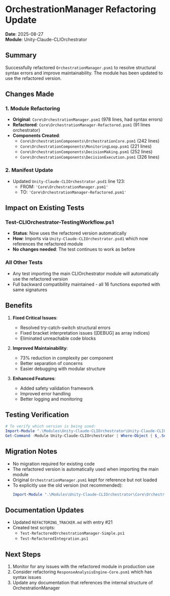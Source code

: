 # OrchestrationManager Refactoring Update
**Date**: 2025-08-27  
**Module**: Unity-Claude-CLIOrchestrator  

## Summary

Successfully refactored `OrchestrationManager.psm1` to resolve structural syntax errors and improve maintainability. The module has been updated to use the refactored version.

## Changes Made

### 1. Module Refactoring
- **Original**: `Core\OrchestrationManager.psm1` (978 lines, had syntax errors)
- **Refactored**: `Core\OrchestrationManager-Refactored.psm1` (91 lines orchestrator)
- **Components Created**:
  - `Core\OrchestrationComponents\OrchestrationCore.psm1` (242 lines)
  - `Core\OrchestrationComponents\MonitoringLoop.psm1` (221 lines)
  - `Core\OrchestrationComponents\DecisionMaking.psm1` (252 lines)
  - `Core\OrchestrationComponents\DecisionExecution.psm1` (326 lines)

### 2. Manifest Update
- Updated `Unity-Claude-CLIOrchestrator.psd1` line 123:
  - FROM: `'Core\OrchestrationManager.psm1'`
  - TO: `'Core\OrchestrationManager-Refactored.psm1'`

## Impact on Existing Tests

### Test-CLIOrchestrator-TestingWorkflow.ps1
- **Status**: Now uses the refactored version automatically
- **How**: Imports via `Unity-Claude-CLIOrchestrator.psd1` which now references the refactored module
- **No changes needed**: The test continues to work as before

### All Other Tests
- Any test importing the main CLIOrchestrator module will automatically use the refactored version
- Full backward compatibility maintained - all 16 functions exported with same signatures

## Benefits

1. **Fixed Critical Issues**:
   - Resolved try-catch-switch structural errors
   - Fixed bracket interpretation issues ([DEBUG] as array indices)
   - Eliminated unreachable code blocks

2. **Improved Maintainability**:
   - 73% reduction in complexity per component
   - Better separation of concerns
   - Easier debugging with modular structure

3. **Enhanced Features**:
   - Added safety validation framework
   - Improved error handling
   - Better logging and monitoring

## Testing Verification

```powershell
# To verify which version is being used:
Import-Module ".\Modules\Unity-Claude-CLIOrchestrator\Unity-Claude-CLIOrchestrator.psd1" -Force
Get-Command -Module Unity-Claude-CLIOrchestrator | Where-Object { $_.Source -match "Refactored" }
```

## Migration Notes

- No migration required for existing code
- The refactored version is automatically used when importing the main module
- Original `OrchestrationManager.psm1` kept for reference but not loaded
- To explicitly use the old version (not recommended):
  ```powershell
  Import-Module ".\Modules\Unity-Claude-CLIOrchestrator\Core\OrchestrationManager.psm1"
  ```

## Documentation Updates

- Updated `REFACTORING_TRACKER.md` with entry #21
- Created test scripts:
  - `Test-RefactoredOrchestrationManager-Simple.ps1`
  - `Test-RefactoredIntegration.ps1`

## Next Steps

1. Monitor for any issues with the refactored module in production use
2. Consider refactoring `ResponseAnalysisEngine-Core.psm1` which has syntax issues
3. Update any documentation that references the internal structure of OrchestrationManager